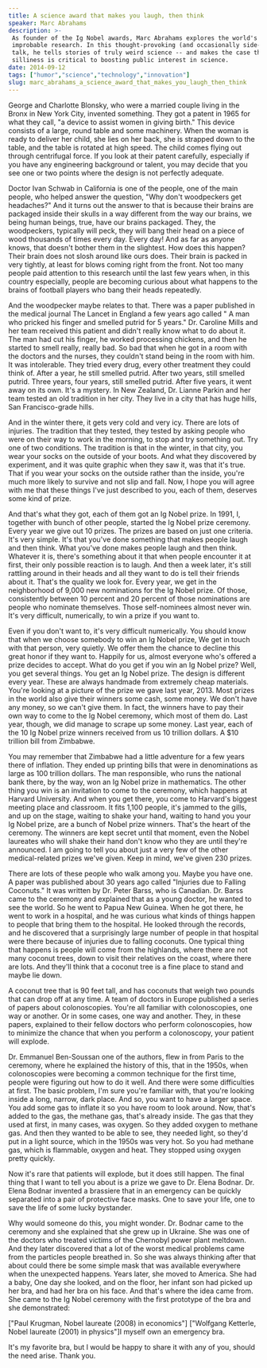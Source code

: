 ```yaml
---
title: A science award that makes you laugh, then think
speaker: Marc Abrahams
description: >-
 As founder of the Ig Nobel awards, Marc Abrahams explores the world's most
 improbable research. In this thought-provoking (and occasionally side-splitting)
 talk, he tells stories of truly weird science -- and makes the case that
 silliness is critical to boosting public interest in science.
date: 2014-09-12
tags: ["humor","science","technology","innovation"]
slug: marc_abrahams_a_science_award_that_makes_you_laugh_then_think
---
```


George and Charlotte Blonsky, who were a married couple living in the Bronx in New York
City, invented something. They got a patent in 1965 for what they call, "a device to
assist women in giving birth." This device consists of a large, round table and some
machinery. When the woman is ready to deliver her child, she lies on her back, she is
strapped down to the table, and the table is rotated at high speed. The child comes flying
out through centrifugal force. If you look at their patent carefully, especially if you
have any engineering background or talent, you may decide that you see one or two points
where the design is not perfectly adequate. 

Doctor Ivan Schwab in California is one of the people, one of the main people, who helped
answer the question, "Why don't woodpeckers get headaches?" And it turns out the answer to
that is because their brains are packaged inside their skulls in a way different from the
way our brains, we being human beings, true, have our brains packaged. They, the
woodpeckers, typically will peck, they will bang their head on a piece of wood thousands 
of times every day. Every day! And as far as anyone knows, that doesn't bother them in the
slightest. How does this happen? Their brain does not slosh around like ours does. Their
brain is packed in very tightly, at least for blows coming right from the front. Not too
many people paid attention to this research until the last few years when, in this country
especially, people are becoming curious about what happens to the brains of football
players who bang their heads repeatedly.

And the woodpecker maybe relates to that. There was a paper published in the medical
journal The Lancet in England a few years ago called " A man who pricked his finger and
smelled putrid for 5 years." Dr. Caroline Mills and her team received this patient and
didn't really know what to do about it. The man had cut his finger, he worked processing
chickens, and then he started to smell really, really bad. So bad that when he got in a
room with the doctors and the nurses, they couldn't stand being in the room with him. It
was intolerable. They tried every drug, every other treatment they could think of. After a
year, he still smelled putrid. After two years, still smelled putrid. Three years, four
years, still smelled putrid. After five years, it went away on its own. It's a mystery. In
New Zealand, Dr. Lianne Parkin and her team tested an old tradition in her city. They
live in a city that has huge hills, San Francisco-grade hills.

And in the winter there, it gets very cold and very icy. There are lots of injuries. The
tradition that they tested, they tested by asking people who were on their way to work in
the morning, to stop and try something out. Try one of two conditions. The tradition is
that in the winter, in that city, you wear your socks on the outside of your boots. And
what they discovered by experiment, and it was quite graphic when they saw it, was that
it's true. That if you wear your socks on the outside rather than the inside, you're much
more likely to survive and not slip and fall. Now, I hope you will agree with me that
these things I've just described to you, each of them, deserves some kind of prize.

And that's what they got, each of them got an Ig Nobel prize. In 1991, I, together with
bunch of other people, started the Ig Nobel prize ceremony. Every year we give out 10
prizes. The prizes are based on just one criteria. It's very simple. It's that you've
done something that makes people laugh and then think. What you've done makes people
laugh and then think. Whatever it is, there's something about it that when people
encounter it at first, their only possible reaction is to laugh. And then a week later,
it's still rattling around in their heads and all they want to do is tell their friends
about it. That's the quality we look for. Every year, we get in the neighborhood of 9,000
new nominations for the Ig Nobel prize. Of those, consistently between 10 percent and 20
percent of those nominations are people who nominate themselves. Those self-nominees
almost never win. It's very difficult, numerically, to win a prize if you want
to.

Even if you don't want to, it's very difficult numerically. You should know that when we
choose somebody to win an Ig Nobel prize, We get in touch with that person, very quietly.
We offer them the chance to decline this great honor if they want to. Happily for us,
almost everyone who's offered a prize decides to accept. What do you get if you win an Ig
Nobel prize? Well, you get several things. You get an Ig Nobel prize. The design is
different every year. These are always handmade from extremely cheap materials. You're
looking at a picture of the prize we gave last year, 2013. Most prizes in the world also
give their winners some cash, some money. We don't have any money, so we can't give them.
In fact, the winners have to pay their own way to come to the Ig Nobel ceremony, which
most of them do. Last year, though, we did manage to scrape up some money. Last year, each
of the 10 Ig Nobel prize winners received from us 10 trillion dollars. A $10 trillion bill
from Zimbabwe.

You may remember that Zimbabwe had a little adventure for a few years there of inflation.
They ended up printing bills that were in denominations as large as 100 trillion dollars.
The man responsible, who runs the national bank there, by the way, won an Ig Nobel prize
in mathematics. The other thing you win is an invitation to come to the ceremony, which
happens at Harvard University. And when you get there, you come to Harvard's biggest 
meeting place and classroom. It fits 1,100 people, it's jammed to the gills, and up on the
stage, waiting to shake your hand, waiting to hand you your Ig Nobel prize, are a bunch of
Nobel prize winners. That's the heart of the ceremony. The winners are kept secret until
that moment, even the Nobel laureates who will shake their hand don't know who they are
until they're announced. I am going to tell you about just a very few of the other
medical-related prizes we've given. Keep in mind, we've given 230 prizes.

 There are lots of these people who walk among you. Maybe you have one. A paper was
published about 30 years ago called "Injuries due to Falling Coconuts." It was written by
Dr. Peter Barss, who is Canadian. Dr. Barss came to the ceremony and explained that as a
young doctor, he wanted to see the world. So he went to Papua New Guinea. When he got
there, he went to work in a hospital, and he was curious what kinds of things happen to
people that bring them to the hospital. He looked through the records, and he discovered
that a surprisingly large number of people in that hospital were there because of injuries
due to falling coconuts. One typical thing that happens is people will come from the
highlands, where there are not many coconut trees, down to visit their relatives on the
coast, where there are lots. And they'll think that a coconut tree is a fine place to
stand and maybe lie down.

A coconut tree that is 90 feet tall, and has coconuts that weigh two pounds that can drop
off at any time. A team of doctors in Europe published a series of papers about
colonoscopies. You're all familiar with colonoscopies, one way or another. Or in some
cases, one way and another. They, in these papers, explained to their fellow doctors who
perform colonoscopies, how to minimize the chance that when you perform a colonoscopy,
your patient will explode. 

Dr. Emmanuel Ben-Soussan one of the authors, flew in from Paris to the ceremony, where he
explained the history of this, that in the 1950s, when colonoscopies were becoming a
common technique for the first time, people were figuring out how to do it well. And there
were some difficulties at first. The basic problem, I'm sure you're familiar with, that
you're looking inside a long, narrow, dark place. And so, you want to have a larger
space. You add some gas to inflate it so you have room to look around. Now, that's added
to the gas, the methane gas, that's already inside. The gas that they used at first, in
many cases, was oxygen. So they added oxygen to methane gas. And then they wanted to be
able to see, they needed light, so they'd put in a light source, which in the 1950s was
very hot. So you had methane gas, which is flammable, oxygen and heat. They stopped using
oxygen pretty quickly.

Now it's rare that patients will explode, but it does still happen. The final thing that I
want to tell you about is a prize we gave to Dr. Elena Bodnar. Dr. Elena Bodnar invented
a brassiere that in an emergency can be quickly separated into a pair of protective face
masks. One to save your life, one to save the life of some lucky bystander.

Why would someone do this, you might wonder. Dr. Bodnar came to the ceremony and she
explained that she grew up in Ukraine. She was one of the doctors who treated victims of
the Chernobyl power plant meltdown. And they later discovered that a lot of the worst
medical problems came from the particles people breathed in. So she was always thinking
after that about could there be some simple mask that was available everywhere when the
unexpected happens. Years later, she moved to America. She had a baby, One day she looked,
and on the floor, her infant son had picked up her bra, and had her bra on his face. And
that's where the idea came from. She came to the Ig Nobel ceremony with the first
prototype of the bra and she demonstrated: 

["Paul Krugman, Nobel laureate (2008) in economics"] ["Wolfgang Ketterle, Nobel laureate
(2001) in physics"]I myself own an emergency bra. 

It's my favorite bra, but I would be happy to share it with any of you, should the need
arise. Thank you. 

<!--
ad_duration=3.33
comment_count=51
event="TEDMED 2014"
external_start_time=0
has_talk_citation=0
intro_duration=11.82
is_subtitle_required="False"
is_talk_featured="True"
language="en"
language_swap="False"
native_language="en"
number_of_related_talks=5
number_of_speakers=1
number_of_subtitled_videos=32
number_of_tags=4
number_of_talk_download_languages=32
number_of_talk_more_resources=1
number_of_talk_recommendations=0
number_of_talks_take_actions=0
post_ad_duration=0.83
published_timestamp="2014-10-24 15:08:05"
recording_date="2014-09-12"
speaker_description="Science humorist"
speaker_is_published=1
speaker_name="Marc Abrahams"
talk_name="A science award that makes you laugh, then think"
talks_tags=["humor","science","technology","innovation"]
talks_take_action=[]
url_audio="https://download.ted.com/talks/MarcAbrahams_2014P.mp3?apikey=acme-roadrunner"
url_photo_speaker="https://pe.tedcdn.com/images/ted/6ce52170e488499f44d4145454d54b247325bc8b_254x191.jpg"
url_photo_talk="https://pe.tedcdn.com/images/ted/e09bca7cb0c480eddefdd152f453610bcc37b654_2880x1620.jpg"
url_webpage="https://www.ted.com/talks/marc_abrahams_a_science_award_that_makes_you_laugh_then_think"
video_type_name="TED Stage Talk"
-->